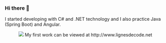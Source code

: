 
### Hi there 👋

I started developing with C# and .NET technology and I also practice Java (Spring Boot) and Angular.

<p align="center">
  <img src="https://user-images.githubusercontent.com/105590069/209787089-f92598fd-3b2c-417d-a6ac-41396ee4749d.png">
  My first work can be viewed at http://www.lignesdecode.net
</p>


<!--
**Sudo1999/Sudo1999** is a ✨ _special_ ✨ repository because its `README.md` (this file) appears on your GitHub profile.

Here are some ideas to get you started:

- 🔭 I’m currently working on ...
- 🌱 I’m currently learning ...
- 👯 I’m looking to collaborate on ...
- 🤔 I’m looking for help with ...
- 💬 Ask me about ...
- 📫 How to reach me: ...
- 😄 Pronouns: ...
- ⚡ Fun fact: ...
-->
